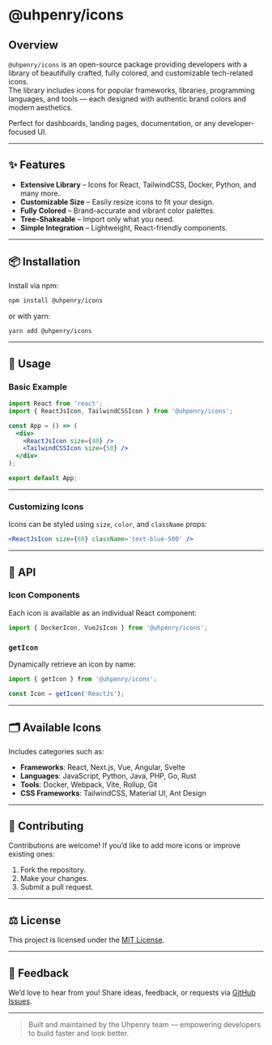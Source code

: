 # @uhpenry/icons

## Overview

`@uhpenry/icons` is an open-source package providing developers with a library of beautifully crafted, fully colored, and customizable tech-related icons.  
The library includes icons for popular frameworks, libraries, programming languages, and tools — each designed with authentic brand colors and modern aesthetics.

Perfect for dashboards, landing pages, documentation, or any developer-focused UI.

---

## ✨ Features

- **Extensive Library** – Icons for React, TailwindCSS, Docker, Python, and many more.
- **Customizable Size** – Easily resize icons to fit your design.
- **Fully Colored** – Brand-accurate and vibrant color palettes.
- **Tree-Shakeable** – Import only what you need.
- **Simple Integration** – Lightweight, React-friendly components.

---

## 📦 Installation

Install via npm:

```bash
npm install @uhpenry/icons
```

or with yarn:

```bash
yarn add @uhpenry/icons
```

---

## 🧩 Usage

### Basic Example

```jsx
import React from 'react';
import { ReactJsIcon, TailwindCSSIcon } from '@uhpenry/icons';

const App = () => (
  <div>
    <ReactJsIcon size={40} />
    <TailwindCSSIcon size={50} />
  </div>
);

export default App;
```

---

### Customizing Icons

Icons can be styled using `size`, `color`, and `className` props:

```jsx
<ReactJsIcon size={60} className='text-blue-500' />
```

---

## 🧠 API

### Icon Components

Each icon is available as an individual React component:

```js
import { DockerIcon, VueJsIcon } from '@uhpenry/icons';
```

### `getIcon`

Dynamically retrieve an icon by name:

```js
import { getIcon } from '@uhpenry/icons';

const Icon = getIcon('ReactJs');
```

---

## 🗂️ Available Icons

Includes categories such as:

- **Frameworks**: React, Next.js, Vue, Angular, Svelte
- **Languages**: JavaScript, Python, Java, PHP, Go, Rust
- **Tools**: Docker, Webpack, Vite, Rollup, Git
- **CSS Frameworks**: TailwindCSS, Material UI, Ant Design

---

## 🤝 Contributing

Contributions are welcome!
If you’d like to add more icons or improve existing ones:

1. Fork the repository.
2. Make your changes.
3. Submit a pull request.

---

## ⚖️ License

This project is licensed under the [MIT License](LICENSE).

---

## 💬 Feedback

We’d love to hear from you!
Share ideas, feedback, or requests via [GitHub Issues](https://github.com/uhpenry/uhpenry-icons/issues).

---

> Built and maintained by the Uhpenry team — empowering developers to build faster and look better.
